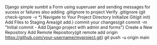 Django simple sumbit a Form using superuser and sending messages for sucess or failures 
also adding .gitignore to project 
Verify .gitignore (git check-ignore -v *)
Navigate to Your Project Directory
Initialize Git(git init)
Add Files to Staging Area(git add.)
commit your changes(git commit -m "Initial commit - Add Django project with admin and forms")
Create a New Repository
Add Remote Repository(git remote add origin https://github.com/your-username/myproject.git)
git push -u origin main

